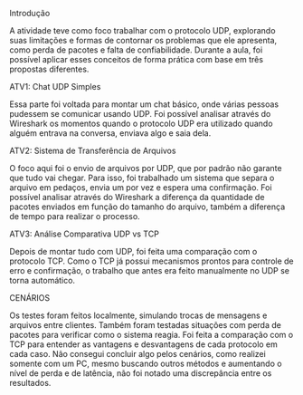 Introdução


A atividade teve como foco trabalhar com o protocolo UDP, explorando suas limitações e formas de contornar os problemas que ele apresenta, como perda de pacotes e falta de confiabilidade. Durante a aula, foi possível aplicar esses conceitos de forma prática com base em três propostas diferentes.




ATV1: Chat UDP Simples


Essa parte foi voltada para montar um chat básico, onde várias pessoas pudessem se comunicar usando UDP.
Foi possível analisar através do Wireshark os momentos quando o protocolo UDP era utilizado quando alguém entrava na conversa, enviava algo e saia dela.


ATV2: Sistema de Transferência de Arquivos


O foco aqui foi o envio de arquivos por UDP, que por padrão não garante que tudo vai chegar. Para isso, foi trabalhado um sistema que separa o arquivo em pedaços, envia um por vez e espera uma confirmação.
Foi possível analisar através do Wireshark a diferença da quantidade de pacotes enviados em função do tamanho do arquivo, também a diferença de tempo para realizar  o processo.


ATV3: Análise Comparativa UDP vs TCP


Depois de montar tudo com UDP, foi feita uma comparação com o protocolo TCP. Como o TCP já possui mecanismos prontos para controle de erro e confirmação, o trabalho que antes era feito manualmente no UDP se torna automático.




CENÁRIOS


Os testes foram feitos localmente, simulando trocas de mensagens e arquivos entre clientes. Também foram testadas situações com perda de pacotes para verificar como o sistema reagia. Foi feita a comparação com o TCP para entender as vantagens e desvantagens de cada protocolo em cada caso.
Não consegui concluir algo pelos cenários, como realizei somente com um PC, mesmo buscando outros métodos e aumentando o nível de perda e de latência, não foi notado uma discrepância entre os resultados.


